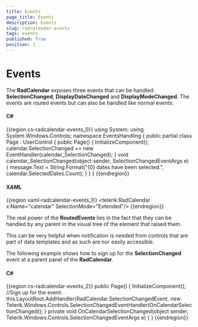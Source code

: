 ```yaml
---
title: Events
page_title: Events
description: Events
slug: radcalendar-events
tags: events
published: True
position: 1
---
```


# Events

The __RadCalendar__ exposes three events that can be handled: __SelectionChanged__, __DisplayDateChanged__ and __DisplayModeChanged__. The events are routed events but can also be handled like normal events: 

#### __C#__

{{region cs-radcalendar-events_0}}
	using System;
	using System.Windows.Controls;
	namespace EventsHandling
	{
	    public partial class Page : UserControl
	    {
	        public Page()
	        {
	            InitializeComponent();
	            calendar.SelectionChanged += new EventHandler<SelectionChangedEventArgs>(calendar_SelectionChanged);
	        }
	        void calendar_SelectionChanged(object sender, SelectionChangedEventArgs e)
	        {
	            message.Text = String.Format("{0} dates have been selected.", calendar.SelectedDates.Count);
	        }
	    }
	}
{{endregion}}

#### __XAML__

{{region xaml-radcalendar-events_1}}
	<StackPanel>
	    <telerik:RadCalendar x:Name="calendar" SelectionMode="Extended"/>
	    <TextBlock x:Name="message" />
	</StackPanel>
{{endregion}}

The real power of the __RoutedEvents__ lies in the fact that they can be handled by any parent in the visual tree of the element that raised them.  

This can be very helpful when notification is needed from controls that are part of data templates and as such are nor easily accessible.

The following example shows how to sign up for the __SelectionChanged__ event at a parent panel of the __RadCalendar__.

#### __C#__

{{region cs-radcalendar-events_2}}
	public Page()
	{
	    InitializeComponent();
	    //Sign up for the event:
	    this.LayoutRoot.AddHandler(RadCalendar.SelectionChangedEvent, new Telerik.Windows.Controls.SelectionChangedEventHandler(OnCalendarSelectionChanged));
	}
	private void OnCalendarSelectionChanged(object sender, Telerik.Windows.Controls.SelectionChangedEventArgs e)
	{
	}
{{endregion}}

